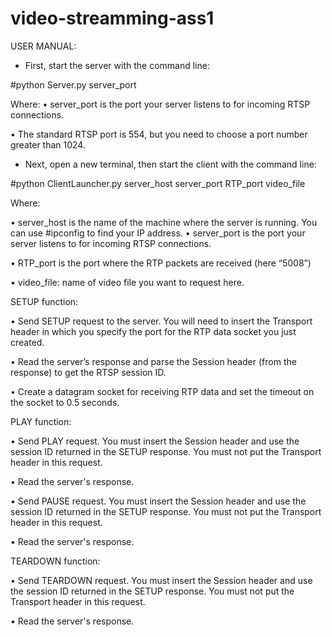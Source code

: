 # video-streamming-ass1
USER MANUAL:

- First, start the server with the command line:

#python Server.py server_port

Where: 
•	server_port is the port your server listens to for incoming RTSP connections.

•	The standard RTSP port is 554, but you need to choose a port number greater than 1024.

-	Next, open a new terminal, then start the client with the command line:


#python ClientLauncher.py  server_host server_port RTP_port video_file


Where: 

•	server_host is the name of the machine where the server is running. You can use #ipconfig
 to find your IP address.
•	server_port is the port your server listens to for incoming RTSP connections.

•	RTP_port is the port where the RTP packets are received (here “5008”)

•	video_file: name of video file you want to request here.

SETUP function:

• Send SETUP request to the server. You will need to insert the Transport header in which you specify the port for the RTP data socket you just created. 

• Read the server’s response and parse the Session header (from the response) to get the RTSP session ID. 

• Create a datagram socket for receiving RTP data and set the timeout on the socket to 0.5 seconds.

PLAY function:

• Send PLAY request. You must insert the Session header and use the session ID returned in the SETUP response. You must not put the Transport header in this request. 

• Read the server's response.


• Send PAUSE request. You must insert the Session header and use the session ID returned in the SETUP response. You must not put the Transport header in this request.
 
• Read the server's response.

TEARDOWN function:

• Send TEARDOWN request. You must insert the Session header and use the session ID returned in the SETUP response. You must not put the Transport header in this request.
 
• Read the server's response. 



 



